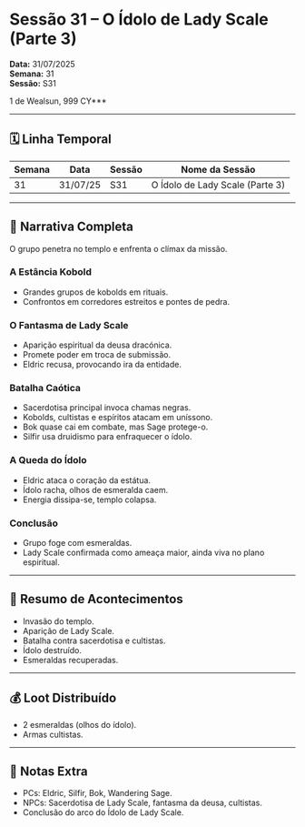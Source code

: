 # Sessão 31 – O Ídolo de Lady Scale (Parte 3)  
**Data:** 31/07/2025  
**Semana:** 31  
**Sessão:** S31 

1 de Wealsun, 999 CY***

---
## 🗓 Linha Temporal
| Semana | Data     | Sessão | Nome da Sessão                  |
| ------ | -------- | ------ | ------------------------------- |
| 31     | 31/07/25 | S31    | O Ídolo de Lady Scale (Parte 3) |

---

## 📖 Narrativa Completa
O grupo penetra no templo e enfrenta o clímax da missão.  

### A Estância Kobold
- Grandes grupos de kobolds em rituais.  
- Confrontos em corredores estreitos e pontes de pedra.  

### O Fantasma de Lady Scale
- Aparição espiritual da deusa dracónica.  
- Promete poder em troca de submissão.  
- Eldric recusa, provocando ira da entidade.  

### Batalha Caótica
- Sacerdotisa principal invoca chamas negras.  
- Kobolds, cultistas e espíritos atacam em uníssono.  
- Bok quase cai em combate, mas Sage protege-o.  
- Silfir usa druidismo para enfraquecer o ídolo.  

### A Queda do Ídolo
- Eldric ataca o coração da estátua.  
- Ídolo racha, olhos de esmeralda caem.  
- Energia dissipa-se, templo colapsa.  

### Conclusão
- Grupo foge com esmeraldas.  
- Lady Scale confirmada como ameaça maior, ainda viva no plano espiritual.  

---

## 🎲 Resumo de Acontecimentos
- Invasão do templo.  
- Aparição de Lady Scale.  
- Batalha contra sacerdotisa e cultistas.  
- Ídolo destruído.  
- Esmeraldas recuperadas.  

---

## 💰 Loot Distribuído
- 2 esmeraldas (olhos do ídolo).  
- Armas cultistas.  

---

## 🧾 Notas Extra
- PCs: Eldric, Silfir, Bok, Wandering Sage.  
- NPCs: Sacerdotisa de Lady Scale, fantasma da deusa, cultistas.  
- Conclusão do arco do Ídolo de Lady Scale.  
